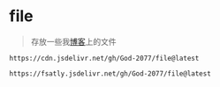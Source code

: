 # file

>存放一些我[博客](https://space520.eu.org)上的文件

`https://cdn.jsdelivr.net/gh/God-2077/file@latest`

`https://fsatly.jsdelivr.net/gh/God-2077/file@latest`

